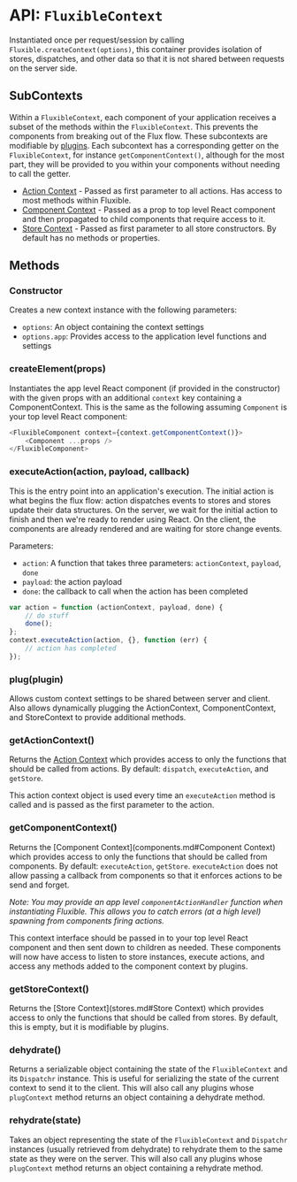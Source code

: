 # API: `FluxibleContext`

Instantiated once per request/session by calling `Fluxible.createContext(options)`, this container provides isolation of stores, dispatches, and other data so that it is not shared between requests on the server side.

## SubContexts

Within a `FluxibleContext`, each component of your application receives a subset of the methods within the `FluxibleContext`. This prevents the components from breaking out of the Flux flow. These subcontexts are modifiable by [plugins](Plugins.md). Each subcontext has a corresponding getter on the `FluxibleContext`, for instance `getComponentContext()`, although for the most part, they will be provided to you within your components without needing to call the getter.

 * [Action Context](actions.md#action-context) - Passed as first parameter to all actions. Has access to most methods within Fluxible.
 * [Component Context](actions.md#component-context) - Passed as a prop to top level React component and then propagated to child components that require access to it.
 * [Store Context](stores.md#store-context) - Passed as first parameter to all store constructors. By default has no methods or properties.

## Methods

### Constructor

Creates a new context instance with the following parameters:

 * `options`: An object containing the context settings
 * `options.app`: Provides access to the application level functions and settings

### createElement(props)

Instantiates the app level React component (if provided in the constructor) with the given props with an additional `context` key containing a ComponentContext. This is the same as the following assuming `Component` is your top level React component:

```js
<FluxibleComponent context={context.getComponentContext()}>
    <Component ...props />
</FluxibleComponent>
```

### executeAction(action, payload, callback)

This is the entry point into an application's execution. The initial action is what begins the flux flow: action dispatches events to stores and stores update their data structures. On the server, we wait for the initial action to finish and then we're ready to render using React. On the client, the components are already rendered and are waiting for store change events.

Parameters:

 * `action`: A function that takes three parameters: `actionContext`, `payload`, `done`
 * `payload`: the action payload
 * `done`: the callback to call when the action has been completed

 ```js
 var action = function (actionContext, payload, done) {
     // do stuff
     done();
 };
 context.executeAction(action, {}, function (err) {
     // action has completed
 });
 ```

### plug(plugin)

Allows custom context settings to be shared between server and client. Also allows dynamically plugging the ActionContext, ComponentContext, and StoreContext to provide additional methods.

### getActionContext()

Returns the [Action Context](actions.md#action-context) which provides access to only the functions that should be called from actions. By default: `dispatch`, `executeAction`, and `getStore`.

This action context object is used every time an `executeAction` method is called and is passed as the first parameter to the action.

### getComponentContext()

Returns the [Component Context](components.md#Component Context) which provides access to only the functions that should be called from components. By default: `executeAction`, `getStore`. `executeAction` does not allow passing a callback from components so that it enforces actions to be send and forget.

*Note: You may provide an app level `componentActionHandler` function when instantiating Fluxible. This allows you to catch errors (at a high level) spawning from components firing actions.*

This context interface should be passed in to your top level React component and then sent down to children as needed. These components will now have access to listen to store instances, execute actions, and access any methods added to the component context by plugins.

### getStoreContext()

Returns the [Store Context](stores.md#Store Context) which provides access to only the functions that should be called from stores. By default, this is empty, but it is modifiable by plugins.

### dehydrate()

Returns a serializable object containing the state of the `FluxibleContext` and its `Dispatchr` instance. This is useful for serializing the state of the current context to send it to the client. This will also call any plugins whose `plugContext` method returns an object containing a dehydrate method.

### rehydrate(state)

Takes an object representing the state of the `FluxibleContext` and `Dispatchr` instances (usually retrieved from dehydrate) to rehydrate them to the same state as they were on the server. This will also call any plugins whose `plugContext` method returns an object containing a rehydrate method.
